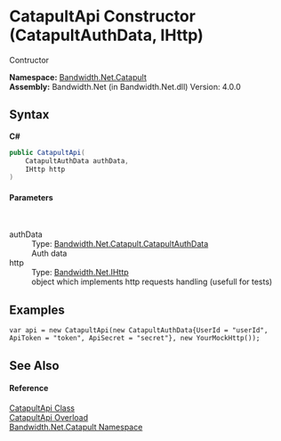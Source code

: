 ﻿# CatapultApi Constructor (CatapultAuthData, IHttp)
 

Contructor

**Namespace:**&nbsp;<a href ="N_Bandwidth_Net_Catapult.md">Bandwidth.Net.Catapult</a><br />**Assembly:**&nbsp;Bandwidth.Net (in Bandwidth.Net.dll) Version: 4.0.0

## Syntax

**C#**<br />
``` C#
public CatapultApi(
	CatapultAuthData authData,
	IHttp http
)
```


#### Parameters
&nbsp;<dl><dt>authData</dt><dd>Type: <a href ="T_Bandwidth_Net_Catapult_CatapultAuthData.md">Bandwidth.Net.Catapult.CatapultAuthData</a><br />Auth data</dd><dt>http</dt><dd>Type: <a href ="T_Bandwidth_Net_IHttp.md">Bandwidth.Net.IHttp</a><br />object which implements http requests handling (usefull for tests)</dd></dl>

## Examples

```
var api = new CatapultApi(new CatapultAuthData{UserId = "userId", ApiToken = "token", ApiSecret = "secret"}, new YourMockHttp());
```


## See Also


#### Reference
<a href ="T_Bandwidth_Net_Catapult_CatapultApi.md">CatapultApi Class</a><br /><a href ="Overload_Bandwidth_Net_Catapult_CatapultApi__ctor.md">CatapultApi Overload</a><br /><a href ="N_Bandwidth_Net_Catapult.md">Bandwidth.Net.Catapult Namespace</a><br />
